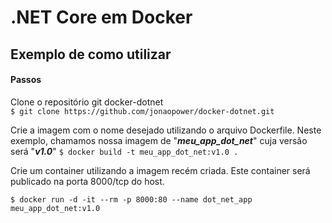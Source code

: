 # .NET Core em Docker
## Exemplo de como utilizar


#### Passos

Clone o repositório git docker-dotnet  
`$ git clone https://github.com/jonaopower/docker-dotnet.git`

Crie a imagem com o nome desejado utilizando o arquivo Dockerfile.
Neste exemplo, chamamos nossa imagem de "***meu_app_dot_net***" cuja versão será "***v1.0***"
`$ docker build -t meu_app_dot_net:v1.0 .`

Crie um container utilizando a imagem recém criada. 
Este container será publicado na porta 8000/tcp do host.

`$ docker run -d -it --rm -p 8000:80 --name dot_net_app meu_app_dot_net:v1.0`
